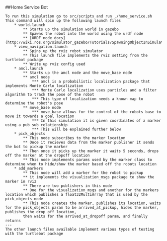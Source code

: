 ##Home Service Bot

	To run this simulation go to src/scripts and run ./home_service.sh
    This command will spin up the following launch files
    	* world.launch
        	** Starts up the simulation world in gazebo
            ** Spawns the robot into the world using the urdf node
            ** [URDF node docs](http://wiki.ros.org/simulator_gazebo/Tutorials/SpawningObjectInSimulation)
        * view_navigation.launch
        	** Spins up the rviz robot simulator
            ** This launch file implements the rviz setting from the turtlebot package
            ** Write up rviz config used
        * amcl.launch
        	** Starts up the amcl node and the move_base node
            ** amcl node
            	*** amcl is a probabilistic localization package that implements Monte Carlo localization
                *** Monte Carlo localization uses particles and a filter algorithm to track the pose of the robot
                *** This type of localization needs a known map to determine the robot's pose
            ** move_base node
            	*** move_base allows for the control of the robots base to move it towards a goal location
                *** In this simulation it is given coordinates of a marker using a pub sub relationship
                *** This will be explained further below
  		* pick_objects
        	** This node subscribes to the marker location 
            ** Once it recieves data from the marker publisher it sends the bot to pickup the marker
            ** Then once it picks up the marker it waits 5 seconds, drops off the marker at the dropoff location
            ** This node implements params used by the marker class to determine when to hide/show the marker based off the robots location
        * add_markers
        	** This node will add a marker for the robot to pickup
            ** it implements the visualization_msgs package to show the marker in rviz
            ** There are two publishers in this node
            ** One for the visualization_msgs and another for the markers location which publishes a float32MultiArray that is used by the pick_objects node
            ** This node creates the marker, publishes its location, waits for the pick_objects param to be arrived_at_pickup, hides the marker, publishes the drop off location,
            then waits for the arrived_at_dropoff param, and finally returns
    ---
    The other launch files available implement various types of testing with the turtlebot package
    